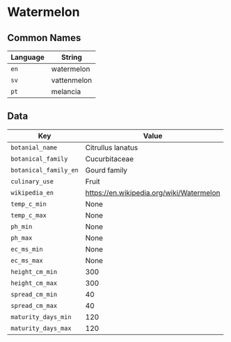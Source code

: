 # Watermelon

## Common Names

Language|String
-|-
`en`|watermelon
`sv`|vattenmelon
`pt`|melancia


## Data

Key|Value
-|-
`botanial_name`|Citrullus lanatus
`botanical_family`|Cucurbitaceae
`botanical_family_en`|Gourd family
`culinary_use`|Fruit
`wikipedia_en`|https://en.wikipedia.org/wiki/Watermelon
`temp_c_min`|None
`temp_c_max`|None
`ph_min`|None
`ph_max`|None
`ec_ms_min`|None
`ec_ms_max`|None
`height_cm_min`|300
`height_cm_max`|300
`spread_cm_min`|40
`spread_cm_max`|40
`maturity_days_min`|120
`maturity_days_max`|120


